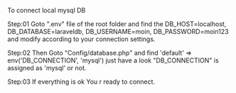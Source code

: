 To connect local mysql DB

Step:01 Goto ".env" file of the root folder and find the DB_HOST=localhost, DB_DATABASE=laraveldb, DB_USERNAME=moin, DB_PASSWORD=moin123 and modify according to your connection settings.

Step:02 Then Goto "Config/database.php" and find 'default' => env('DB_CONNECTION', 'mysql') just have a look "DB_CONNECTION" is assigned as  'mysql' or not.

Step:03 If everything is ok You r ready to connect.
